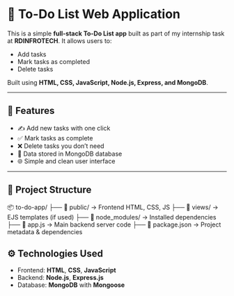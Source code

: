 # 📝 To-Do List Web Application

This is a simple **full-stack To-Do List app** built as part of my internship task at **RDINFROTECH**. It allows users to:

- Add tasks  
- Mark tasks as completed  
- Delete tasks  

Built using **HTML, CSS, JavaScript, Node.js, Express, and MongoDB**.

---

## 🚀 Features

- ✍️ Add new tasks with one click  
- ✅ Mark tasks as complete  
- ❌ Delete tasks you don’t need  
- 💾 Data stored in MongoDB database  
- 🌐 Simple and clean user interface  

---

## 📁 Project Structure

📦 to-do-app/
├── 📁 public/ → Frontend HTML, CSS, JS
├── 📁 views/ → EJS templates (if used)
├── 📁 node_modules/ → Installed dependencies
├── 📄 app.js → Main backend server code
├── 📄 package.json → Project metadata & dependencies

## ⚙️ Technologies Used

- Frontend: **HTML**, **CSS**, **JavaScript**  
- Backend: **Node.js**, **Express.js**  
- Database: **MongoDB** with **Mongoose**


